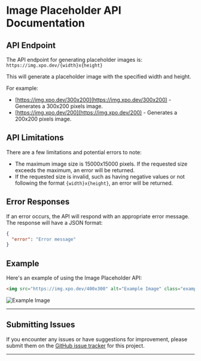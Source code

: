 # Image Placeholder API Documentation

## API Endpoint
The API endpoint for generating placeholder images is:
`https://img.xpo.dev/{width}x{height}`

This will generate a placeholder image with the specified width and height.

For example:
- [https://img.xpo.dev/300x200](https://img.xpo.dev/300x200) - Generates a 300x200 pixels image.
- [https://img.xpo.dev/200](https://img.xpo.dev/200) - Generates a 200x200 pixels image.

## API Limitations
There are a few limitations and potential errors to note:
- The maximum image size is 15000x15000 pixels. If the requested size exceeds the maximum, an error will be returned.
- If the requested size is invalid, such as having negative values or not following the format `{width}x{height}`, an error will be returned.

## Error Responses
If an error occurs, the API will respond with an appropriate error message. The response will have a JSON format:
```json
{
  "error": "Error message"
}
```

## Example
Here's an example of using the Image Placeholder API:
```html
<img src="https://img.xpo.dev/400x300" alt="Example Image" class="example-img" width="400" height="300">
```
![Example Image](https://img.xpo.dev/400x300)

---

## Submitting Issues
If you encounter any issues or have suggestions for improvement, please submit them on the [GitHub issue tracker](https://github.com/xpodev/image-server-docs/issues) for this project.

---

